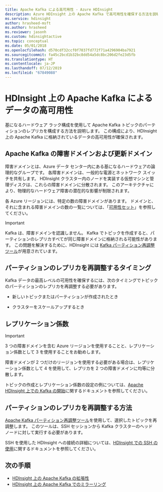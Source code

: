 ```yaml
---
title: Apache Kafka による高可用性 - Azure HDInsight
description: Azure HDInsight 上の Apache Kafka で高可用性を確保する方法を説明します。 Kafka でパーティションのレプリカを再調整し、HDInsight が含まれている Azure リージョン内のさまざまな障害ドメインに配置されるようにする方法を説明します。
ms.service: hdinsight
author: hrasheed-msft
ms.author: hrasheed
ms.reviewer: jasonh
ms.custom: hdinsightactive
ms.topic: conceptual
ms.date: 05/01/2018
ms.openlocfilehash: d570cdf32ccf0f7037fd772f71a4296904ba7921
ms.sourcegitcommit: fa45c2bcd1b32bc8dd54a5dc8bc206d2fe23d5fb
ms.translationtype: HT
ms.contentlocale: ja-JP
ms.lasthandoff: 07/12/2019
ms.locfileid: "67849088"
---
```

# <a name="high-availability-of-your-data-with-apache-kafka-on-hdinsight"></a>HDInsight 上の Apache Kafka によるデータの高可用性

基になるハードウェア ラック構成を使用して Apache Kafka トピックのパーティションのレプリカを構成する方法を説明します。 この構成により、HDInsight 上の Apache Kafka に格納されているデータの高可用性が確保されます。

## <a name="fault-and-update-domains-with-apache-kafka"></a>Apache Kafka の障害ドメインおよび更新ドメイン

障害ドメインとは、Azure データ センター内にある基になるハードウェアの論理的なグループです。 各障害ドメインは、一般的な電源とネットワーク スイッチを共有します。 HDInsight クラスター内のノードを実装する仮想マシンと管理ディスクは、これらの障害ドメインに分散されます。 このアーキテクチャにより、物理的なハードウェア障害の潜在的な影響が制限されます。

各 Azure リージョンには、特定の数の障害ドメインがあります。 ドメインと、それに含まれる障害ドメインの数の一覧については、「[可用性セット](../../virtual-machines/windows/availability.md#availability-sets)」を参照してください。

> [!IMPORTANT]  
> Kafka は、障害ドメインを認識しません。 Kafka でトピックを作成すると、パーティションのレプリカすべてが同じ障害ドメインに格納される可能性があります。 この問題を解決するために、HDInsight には [Kafka パーティション再調整ツール](https://github.com/hdinsight/hdinsight-kafka-tools)が用意されています。

## <a name="when-to-rebalance-partition-replicas"></a>パーティションのレプリカを再調整するタイミング

Kafka データの最高レベルの可用性を確保するには、次のタイミングでトピックのパーティションのレプリカを再調整する必要があります。

* 新しいトピックまたはパーティションが作成されたとき

* クラスターをスケールアップするとき

## <a name="replication-factor"></a>レプリケーション係数

> [!IMPORTANT]  
> 3 つの障害ドメインを含む Azure リージョンを使用することと、レプリケーション係数として 3 を使用することをお勧めします。

障害ドメインが 2 つだけのリージョンを使用する必要がある場合は、レプリケーション係数として 4 を使用して、レプリカを 2 つの障害ドメインに均等に分散します。

トピックの作成とレプリケーション係数の設定の例については、[Apache HDInsight 上での Kafka の開始](apache-kafka-get-started.md)に関するドキュメントを参照してください。

## <a name="how-to-rebalance-partition-replicas"></a>パーティションのレプリカを再調整する方法

[Apache Kafka パーティション再調整ツール](https://github.com/hdinsight/hdinsight-kafka-tools)を使用して、選択したトピックを再調整します。 このツールは、SSH セッションから Kafka クラスターのヘッド ノードに対して実行する必要があります。

SSH を使用した HDInsight への接続の詳細については、[HDInsight での SSH の使用](../hdinsight-hadoop-linux-use-ssh-unix.md)に関するドキュメントを参照してください。

## <a name="next-steps"></a>次の手順

* [HDInsight 上の Apache Kafka の拡張性](apache-kafka-scalability.md)
* [HDInsight 上の Apache Kafka でのミラーリング](apache-kafka-mirroring.md)
